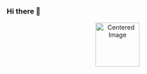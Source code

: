 ### Hi there 👋

<div id="header" style="text-align: center;">
    <img src="https://media.giphy.com/media/xT9C25UNTwfZuk85WP/giphy.gif" width="100" alt="Centered Image"/>
</div>

<!--
**Prakathee/Prakathee** is a ✨ _special_ ✨ repository because its `README.md` (this file) appears on your GitHub profile.

Here are some ideas to get you started:

- 🔭 I’m currently working on ...
- 🌱 I’m currently learning ...
- 👯 I’m looking to collaborate on ...
- 🤔 I’m looking for help with ...
- 💬 Ask me about ...
- 📫 How to reach me: ...
- 😄 Pronouns: ...
- ⚡ Fun fact: ...
-->

